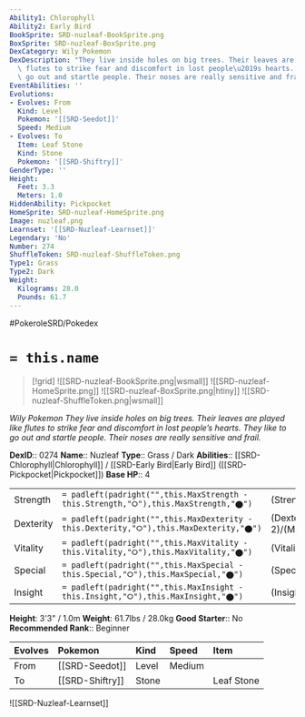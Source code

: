 ```yaml
---
Ability1: Chlorophyll
Ability2: Early Bird
BookSprite: SRD-nuzleaf-BookSprite.png
BoxSprite: SRD-nuzleaf-BoxSprite.png
DexCategory: Wily Pokemon
DexDescription: "They live inside holes on big trees. Their leaves are played like\
  \ flutes to strike fear and discomfort in lost people\u2019s hearts. They like to\
  \ go out and startle people. Their noses are really sensitive and frail."
EventAbilities: ''
Evolutions:
- Evolves: From
  Kind: Level
  Pokemon: '[[SRD-Seedot]]'
  Speed: Medium
- Evolves: To
  Item: Leaf Stone
  Kind: Stone
  Pokemon: '[[SRD-Shiftry]]'
GenderType: ''
Height:
  Feet: 3.3
  Meters: 1.0
HiddenAbility: Pickpocket
HomeSprite: SRD-nuzleaf-HomeSprite.png
Image: nuzleaf.png
Learnset: '[[SRD-Nuzleaf-Learnset]]'
Legendary: 'No'
Number: 274
ShuffleToken: SRD-nuzleaf-ShuffleToken.png
Type1: Grass
Type2: Dark
Weight:
  Kilograms: 28.0
  Pounds: 61.7
---
```


#PokeroleSRD/Pokedex

# `= this.name`

> [!grid]
> ![[SRD-nuzleaf-BookSprite.png|wsmall]]
> ![[SRD-nuzleaf-HomeSprite.png]]
> ![[SRD-nuzleaf-BoxSprite.png|htiny]]
> ![[SRD-nuzleaf-ShuffleToken.png|wsmall]]


*Wily Pokemon*
*They live inside holes on big trees. Their leaves are played like flutes to strike fear and discomfort in lost people’s hearts. They like to go out and startle people. Their noses are really sensitive and frail.*

**DexID**:: 0274
**Name**:: Nuzleaf
**Type**:: Grass / Dark
**Abilities**:: [[SRD-Chlorophyll|Chlorophyll]] / [[SRD-Early Bird|Early Bird]] ([[SRD-Pickpocket|Pickpocket]])
**Base HP**:: 4

|           |                                                                                        |                                          |
| --------- | -------------------------------------------------------------------------------------- | ---------------------------------------- |
| Strength  | `= padleft(padright("",this.MaxStrength - this.Strength,"⭘"),this.MaxStrength,"⬤")`    | (Strength::2)/(MaxStrength::5)   |
| Dexterity | `= padleft(padright("",this.MaxDexterity - this.Dexterity,"⭘"),this.MaxDexterity,"⬤")` | (Dexterity:: 2)/(MaxDexterity::4) |
| Vitality  | `= padleft(padright("",this.MaxVitality - this.Vitality,"⭘"),this.MaxVitality,"⬤")`    | (Vitality::2)/(MaxVitality::4)   |
| Special   | `= padleft(padright("",this.MaxSpecial - this.Special,"⭘"),this.MaxSpecial,"⬤")`       | (Special::2)/(MaxSpecial::4)     |
| Insight   | `= padleft(padright("",this.MaxInsight - this.Insight,"⭘"),this.MaxInsight,"⬤")`       | (Insight::1)/(MaxInsight::3)     |

**Height**: 3'3" / 1.0m
**Weight**: 61.7lbs / 28.0kg
**Good Starter**:: No
**Recommended Rank**:: Beginner

| Evolves   | Pokemon         | Kind   | Speed   | Item       |
|:----------|:----------------|:-------|:--------|:-----------|
| From      | [[SRD-Seedot]]  | Level  | Medium  |            |
| To        | [[SRD-Shiftry]] | Stone  |         | Leaf Stone |

![[SRD-Nuzleaf-Learnset]]